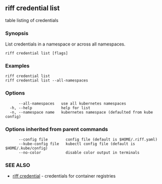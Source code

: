 ## riff credential list

table listing of credentials

### Synopsis

List credentials in a namespace or across all namespaces.

```
riff credential list [flags]
```

### Examples

```
riff credential list
riff credential list --all-namespaces
```

### Options

```
      --all-namespaces   use all kubernetes namespaces
  -h, --help             help for list
  -n, --namespace name   kubernetes namespace (defaulted from kube config)
```

### Options inherited from parent commands

```
      --config file        config file (default is $HOME/.riff.yaml)
      --kube-config file   kubectl config file (default is $HOME/.kube/config)
      --no-color           disable color output in terminals
```

### SEE ALSO

* [riff credential](riff_credential.md)	 - credentials for container registries


